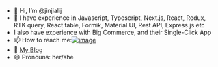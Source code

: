 - 👋 Hi, I’m @jinjialij
- 👀 I have experience in Javascript, Typescript, Next.js, React, Redux, RTK query, React table, Formik, Material UI, Rest API, Express.js etc
- I also have experience with Big Commerce, and their Single-Click App
- 📫 How to reach me:[![image](https://img.shields.io/badge/LinkedIn-0077B5?style=for-the-badge&logo=linkedin&logoColor=white "Jiali's linkedIn")](https://www.linkedin.com/in/jialijin/) 
- :pencil: [My Blog](https://jinjialij.github.io/)
- 😄 Pronouns: her/she

<!---
jinjialij/jinjialij is a ✨ special ✨ repository because its `README.md` (this file) appears on your GitHub profile.
You can click the Preview link to take a look at your changes.
--->
